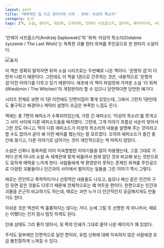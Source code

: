 ```yaml
---
layout: post
title: "매력적인 딥 다크 판타지의 시작 - 위쳐: 이성의 목소리"
category: 도서
tags: [책, 소설, 판타지, 게임화, 드라마화, 안제이 사프콥스키, 함미라, 제우미디어, 서평]
---
```


'안제이 사프콥스키(Andrzej Sapkowski)'의
'위쳐: 이성의 목소리(Ostatnie życzenie / The Last Wish)'는
독특한 괴물 헌터 위쳐를 주인공으로 한 판타지 소설이다.

![표지](https://lh3.googleusercontent.com/iCNcqZtx-SGNbgaXA82fZ-stzWgIqAuFk6KZrArnlJ3FV85WeEc-QKI0GXW2jUW7e48BTwRe2RzzFg=s480)

이 책은 정확히 말하자면 위쳐 소설 시리즈로는 두번째로 나온 책이다.
'운명의 검'이 더 먼저 나왔기 때문이다.
그런데도 이 책을 1권으로 간주하는 것은,
내용적으로 '운명의 검'이전 이야기를 다루고 있기 때문이다.
애초에 이 책이 파일럿에 가까운 소설 '더 위쳐(Wiedźmin / The Witcher)'의 개정판이라 할 수 있으니
당연하다면 당연한 얘기다.

시리즈 전체로 보면 이 1권 이전에도 단편이집이 몇개 있었는데,
그래서 그런지 1권인데도 불구하고 배경이나 캐릭터 설명이 조금은 부족한 느낌도 든다.

책에는 총 7편의 에피소가 수록되어있는데,
가장 긴 에피소드 '이성의 목소리'를 쪼개고 그 사이 사이에 다른 에피소드들을 배치했다.
그런데, 그게 이야기 흐름상 서순이 맞아서 그런 것도 아니고,
딱히 다른 에피소드가 이성의 목소리의 내용을 설명해 주는 것이라고 할 수도 없어서
굳이 왜 이런 배치를 했는지는 잘 모르겠다.
오히려 에피소드가 중간 중간에 끊기고, 다른 이야기로 넘어가는 것이 개인적으로는 썩 마뜩지 않았다.

소설은 신화나 동화처럼 이미 익숙할법한 이야기들을 많이 차용했는데,
그걸 그대로 가져다 쓴게 아니라 소설 속 세계관에 맞게 비틀어서
원래 알던 것과 비교해 보는 것만으로도 묘하게 매력을 느끼게 한다.
사람들에게 썩 환영받지 못하는 존재인 위쳐를 주인공으로
다양한 괴물들이나 인간과의 사이에서 벌어지는 일들을 그린 이야기 역시 그렇다.

때로는 잔인하고 폭력적이거나 선정적인 내용들도 나오고,
음모나 배신 같은 인간의 구린 뒷면 같은 것들도 다루기 때문에
전체적으로는 꽤 어두운 편이다.
한편으로는 인간과 괴물을 은근히 비교하기도 하는데,
때로는 과연 누가 더 인간적인지 궁금해지게도 만들기도 한다.

아쉬운 것은 액션이 썩 훌륭하지는 않다는 거다.
눈에 그릴 듯 선명한 게 아니어서, 때로는 어쨌다는 건지 잠시 멈칫 하게도 된다.

인쇄 상태도 그리 좋지 않아서,
뒷 쪽의 인쇄가 그대로 묻어 나온 페이지가 꽤 있었다.

주석도 일부에만 단편적으로 달린 편이라,
유럽 신화에 대해 익숙하지 않은 사람에겐 조금 불친절하게 느껴질 수 있다.
